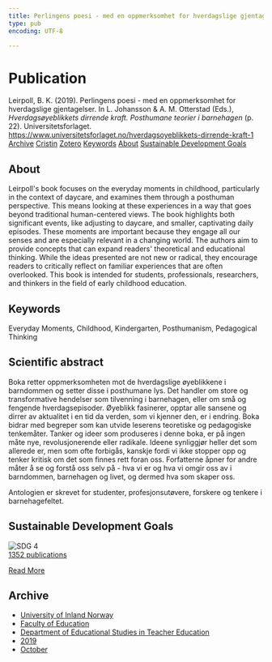 ```yaml
---
title: Perlingens poesi - med en oppmerksomhet for hverdagslige gjentagelser
type: pub
encoding: UTF-8

---
```

<h1>Publication</h1>
<article id="csl-bib-container-7NNS5WWJ" class="csl-bib-container">
  <div class="csl-bib-body"> <div class="csl-entry">Leirpoll, B. K. (2019). Perlingens poesi - med en oppmerksomhet for hverdagslige gjentagelser. In L. Johansson &#38; A. M. Otterstad (Eds.), <i>Hverdagsøyeblikkets dirrende kraft. Posthumane teorier i barnehagen</i> (p. 22). Universitetsforlaget. <a href="https://www.universitetsforlaget.no/hverdagsoyeblikkets-dirrende-kraft-1">https://www.universitetsforlaget.no/hverdagsoyeblikkets-dirrende-kraft-1</a></div> </div>
  <div class="csl-bib-buttons">
    <a href="#taxonomy-article-7NNS5WWJ" alt="archive" class="csl-bib-button">Archive</a>
    <a href="https://app.cristin.no/results/show.jsf?id=1736791" alt="Cristin" class="csl-bib-button">Cristin</a>
    <a href="http://zotero.org/groups/5881554/items/7NNS5WWJ" alt="Zotero" class="csl-bib-button">Zotero</a>
    <a href="#keywords-article-7NNS5WWJ" alt="keywords" class="csl-bib-button">Keywords</a>
    <a href="#about-article-7NNS5WWJ" alt="about_pub" class="csl-bib-button">About</a>
    <a href="#sdg-article-7NNS5WWJ" alt="sdg" class="csl-bib-button">Sustainable Development Goals</a>
  </div>
  <div id="csl-bib-meta-container-7NNS5WWJ"></div>
</article>
<div id="csl-bib-meta-7NNS5WWJ" class="csl-bib-meta">
  <article id="about-article-7NNS5WWJ" class="about_pub-article">
    <h1>About</h1>
    Leirpoll's book focuses on the everyday moments in childhood, particularly in the context of daycare, and examines them through a posthuman perspective. This means looking at these experiences in a way that goes beyond traditional human-centered views. The book highlights both significant events, like adjusting to daycare, and smaller, captivating daily episodes. These moments are important because they engage all our senses and are especially relevant in a changing world. The authors aim to provide concepts that can expand readers' theoretical and educational thinking. While the ideas presented are not new or radical, they encourage readers to critically reflect on familiar experiences that are often overlooked. This book is intended for students, professionals, researchers, and thinkers in the field of early childhood education.
  </article>
  <article id="keywords-article-7NNS5WWJ" class="keywords-article">
    <h1>Keywords</h1>
    Everyday Moments, Childhood, Kindergarten, Posthumanism, Pedagogical Thinking
  </article>
  <article id="abstract-article-7NNS5WWJ" class="abstract-article">
    <h1>Scientific abstract</h1>
    Boka retter oppmerksomheten mot de hverdagslige øyeblikkene i barndommen og setter disse i posthumane lys. Det handler om store og transformative hendelser som tilvenning i barnehagen, eller om små og fengende hverdagsepisoder. Øyeblikk fasinerer, opptar alle sansene og dirrer av aktualitet i en tid da verden, som vi kjenner den, er i endring. Boka bidrar med begreper som kan utvide leserens teoretiske og pedagogiske tenkemåter. 
Tanker og ideer som produseres i denne boka, er på ingen måte nye, revolusjonerende eller radikale. Ideene synliggjør heller det som allerede er, men som ofte forbigås, kanskje fordi vi ikke stopper opp og tenker kritisk om det som finnes rett foran oss. Forfatterne åpner for andre måter å se og forstå oss selv på - hva vi er og hva vi omgir oss av i barndommen, barnehagen og livet, og dermed hva som skaper oss. 
 
Antologien er skrevet for studenter, profesjonsutøvere, forskere og tenkere i barnehagefeltet.
  </article>
  <article id="sdg-article-7NNS5WWJ" class="sdg-article">
    <h1>Sustainable Development Goals</h1>
    <div class="sdg-container"><div id="sdg4" class="sdg">
        <img src="{{< params subfolder >}}images/sdg/sdg04_en.png" class="image" alt="SDG 4">
        <div class="sdg-overlay">
          <a href="{{< params subfolder >}}en/archive/?sdg=4#archive" class="sdg-publication-count"><span>1352</span> publications</a>
          <p><a href="https://sdgs.un.org/goals/goal4" class="sdg-read-more">Read More</a></p>
        </div>
      </div></div>
  </article>
  <article id="taxonomy-article-7NNS5WWJ" class="taxonomy-article">
    <h1>Archive</h1>
    <ul>
      <li><a href="{{< params subfolder >}}en/archive/?key=3DCRN523">University of Inland Norway</a></li>
      <li><a href="{{< params subfolder >}}en/archive/?key=WYNZA47F">Faculty of Education</a></li>
      <li><a href="{{< params subfolder >}}en/archive/?key=BKPR6TE7">Department of Educational Studies in Teacher Education</a></li>
      <li><a href="{{< params subfolder >}}en/archive/?key=AJM9DTRJ">2019</a></li>
      <li><a href="{{< params subfolder >}}en/archive/?key=VRAFZXNY">October</a></li>
    </ul>
  </article>
</div>
